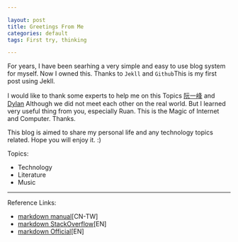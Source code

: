 ```yaml
---

layout: post
title: Greetings From Me
categories: default
tags: First try, thinking

---
```


For years, I have been searhing a very simple and easy to use blog system for myself. Now I owned this. Thanks to `Jekll` and `Github`This is my first post using Jekll.

I would like to thank some experts to help me on this Topics [阮一峰](http://www.ruanyifeng.com/) and [Dylan](http://dylanninin.com/blog/2013/12/11/thinking.html) Although we did not meet each other on the real world. But I learned very useful thing from you, especially Ruan. This is the Magic of Internet and Computer. Thanks.

This blog is aimed to share my personal life and any technology topics related. Hope you will enjoy it. :)

Topics:

* Technology
* Literature
* Music

---

Reference Links:

* [markdown manual](http://markdown.tw/#img)[CN-TW]
* [markdown StackOverflow](http://stackoverflow.com/editing-help)[EN]
* [markdown Official](http://daringfireball.net/projects/markdown/syntax)[EN]

